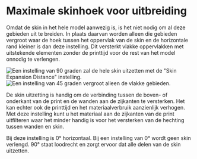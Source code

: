 Maximale skinhoek voor uitbreiding
====
Omdat de skin in het hele model aanwezig is, is het niet nodig om al deze gebieden uit te breiden. In plaats daarvan worden alleen die gebieden vergroot waar de hoek tussen het oppervlak van de skin en de horizontale rand kleiner is dan deze instelling. Dit versterkt vlakke oppervlakken met uitstekende elementen zonder de printtijd voor de rest van het model onnodig te verlengen.

![Een instelling van 90 graden zal de hele skin uitzetten met de "Skin Expansion Distance" instelling.](../../../articles/images/max_skin_angle_for_expansion_90.png)
![Een instelling van 45 graden vergroot alleen de vlakke gebieden.](../../../articles/images/max_skin_angle_for_expansion_45.png)

De skin uitzetting is handig om de verbinding tussen de boven- of onderkant van de print en de wanden aan de zijkanten te versterken. Het kan echter ook de printtijd en het materiaalverbruik aanzienlijk verhogen. Met deze instelling kunt u het materiaal aan de zijkanten van de print uitfilteren waar het minder handig is voor het versterken van de hechting tussen wanden en skin.

Bij deze instelling is 0° horizontaal. Bij een instelling van 0° wordt geen skin verlengd. 90° staat loodrecht en zorgt ervoor dat alle delen van de skin uitzetten.